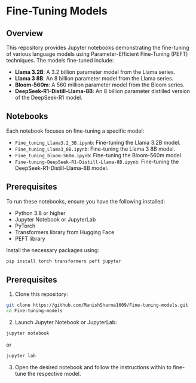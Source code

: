 # Fine-Tuning Models

## Overview

This repository provides Jupyter notebooks demonstrating the fine-tuning of various language models using Parameter-Efficient Fine-Tuning (PEFT) techniques. The models fine-tuned include:

- **Llama 3.2B**: A 3.2 billion parameter model from the Llama series.
- **Llama 3 8B**: An 8 billion parameter model from the Llama series.
- **Bloom-560m**: A 560 million parameter model from the Bloom series.
- **DeepSeek-R1-Distill-Llama-8B**: An 8 billion parameter distilled version of the DeepSeek-R1 model.

## Notebooks

Each notebook focuses on fine-tuning a specific model:

- `Fine_tuning_Llama3.2_3B.ipynb`: Fine-tuning the Llama 3.2B model.
- `Fine_tuning_Llama3_8B.ipynb`: Fine-tuning the Llama 3 8B model.
- `Fine_tuning_bloom-560m.ipynb`: Fine-tuning the Bloom-560m model.
- `Fine-tuning-DeepSeek-R1-Distill-Llama-8B.ipynb`: Fine-tuning the DeepSeek-R1-Distill-Llama-8B model.​


## Prerequisites

To run these notebooks, ensure you have the following installed:

- Python 3.8 or higher
- Jupyter Notebook or JupyterLab
- PyTorch
- Transformers library from Hugging Face
- PEFT library

Install the necessary packages using:

```bash
pip install torch transformers peft jupyter
```

## Prerequisites


1. Clone this repository:

```bash
git clone https://github.com/ManishSharma1609/Fine-tuning-models.git
cd Fine-tuning-models
```
2. Launch Jupyter Notebook or JupyterLab:

```bash
jupyter notebook
```

or
```bash
jupyter lab
```

3. Open the desired notebook and follow the instructions within to fine-tune the respective model.
